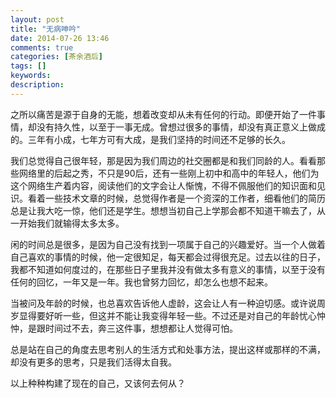 ```yaml
---
layout: post
title: "无病呻吟"
date: 2014-07-26 13:46
comments: true
categories: [茶余酒后]
tags: []
keywords: 
description: 
---
```

之所以痛苦是源于自身的无能，想着改变却从未有任何的行动。即便开始了一件事情，却没有持久性，以至于一事无成。曾想过很多的事情，却没有真正意义上做成的。三年有小成，七年方可有大成，是我们坚持的时间还不足够的长久。

我们总觉得自己很年轻，那是因为我们周边的社交圈都是和我们同龄的人。看看那些网络里的后起之秀，不只是90后，还有一些刚上初中和高中的年轻人，他们为这个网络生产着内容，阅读他们的文字会让人惭愧，不得不佩服他们的知识面和见识。看着一些技术文章的时候，总觉得作者是一个资深的工作者，细看他们的简历总是让我大吃一惊，他们还是学生。想想当初自己上学那会都不知道干嘛去了，从一开始我们就输得太多太多。

闲的时间总是很多，是因为自己没有找到一项属于自己的兴趣爱好。当一个人做着自己喜欢的事情的时候，他一定很知足，每天都会过得很充足。过去以往的日子，我都不知道如何度过的，在那些日子里我并没有做太多有意义的事情，以至于没有任何的回忆，一年又是一年。我也曾努力回忆，却怎么也想不起来。

当被问及年龄的时候，也总喜欢告诉他人虚龄，这会让人有一种迫切感。或许说周岁显得要好听一些，但这并不能让我变得年轻一些。不过还是对自己的年龄忧心忡忡，是跟时间过不去，奔三这件事，想想都让人觉得可怕。

总是站在自己的角度去思考别人的生活方式和处事方法，提出这样或那样的不满，却没有更多的思考，只是我们活得太自我。

以上种种构建了现在的自己，又该何去何从？